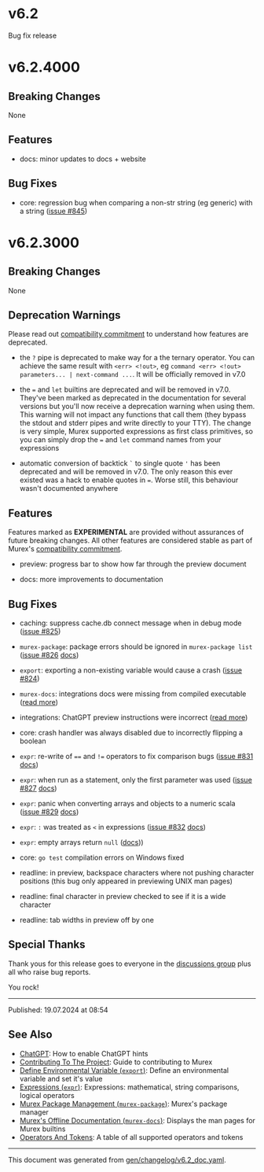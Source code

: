 # v6.2

Bug fix release

# v6.2.4000

## Breaking Changes

None

## Features

* docs: minor updates to docs + website

## Bug Fixes

* core: regression bug when comparing a non-str string (eg generic) with a string ([issue #845](https://github.com/lmorg/murex/issues/845))

# v6.2.3000

## Breaking Changes

None

## Deprecation Warnings

Please read out [compatibility commitment](/./compatibility.md) to understand how features are deprecated.

* the `?` pipe is deprecated to make way for a the ternary operator. You can achieve the same result with `<err> <!out>`, eg `command <err> <!out> parameters... | next-command ...`. It will be officially removed in v7.0
  
* the `=` and `let` builtins are deprecated and will be removed in v7.0. They've been marked as deprecated in the documentation for several versions but you'll now receive a deprecation warning when using them. This warning will not impact any functions that call them (they bypass the stdout and stderr pipes and write directly to your TTY). The change is very simple, Murex supported expressions as first class primitives, so you can simply drop the `=` and `let` command names from your expressions

* automatic conversion of backtick `` ` `` to single quote `'` has been deprecated and will be removed in v7.0. The only reason this ever existed was a hack to enable quotes in `=`. Worse still, this behaviour wasn't documented anywhere

## Features

Features marked as **EXPERIMENTAL** are provided without assurances of future breaking changes. All other features are considered stable as part of Murex's [compatibility commitment](/./compatibility.md).

* preview: progress bar to show how far through the preview document

* docs: more improvements to documentation

## Bug Fixes

* caching: suppress cache.db connect message when in debug mode ([issue #825](https://github.com/lmorg/murex/issues/825))

* `murex-package`: package errors should be ignored in `murex-package list` ([issue #826](https://github.com/lmorg/murex/issues/826) [docs](/docs/commands/murex-package.md))

* `export`: exporting a non-existing variable would cause a crash ([issue #824](https://github.com/lmorg/murex/issues/824))

* `murex-docs`: integrations docs were missing from compiled executable ([read more](/docs/commands/murex-docs.md))

* integrations: ChatGPT preview instructions were incorrect ([read more](/docs/integrations/chatgpt.md))

* core: crash handler was always disabled due to incorrectly flipping a boolean

* `expr`: re-write of `==` and `!=` operators to fix comparison bugs ([issue #831](https://github.com/lmorg/murex/issues/831) [docs](/docs/commands/expr.md))

* `expr`: when run as a statement, only the first parameter was used ([issue #827](https://github.com/lmorg/murex/issues/827) [docs](/docs/commands/expr.md))

* `expr`: panic when converting arrays and objects to a numeric scala ([issue #829](https://github.com/lmorg/murex/issues/829) [docs](/docs/commands/expr.md))

* `expr`: `:` was treated as `<` in expressions ([issue #832](https://github.com/lmorg/murex/issues/832) [docs](/docs/commands/expr.md))

* `expr`: empty arrays return `null` ([docs](/docs/commands/expr.md)))

* core: `go test` compilation errors on Windows fixed

* readline: in preview, backspace characters where not pushing character positions (this bug only appeared in previewing UNIX man pages)

* readline: final character in preview checked to see if it is a wide character

* readline: tab widths in preview off by one

## Special Thanks

Thank yous for this release goes to everyone in the [discussions group](https://github.com/lmorg/murex/discussions) plus all who raise bug reports.

You rock!

<hr>

Published: 19.07.2024 at 08:54

## See Also

* [ChatGPT](../integrations/chatgpt.md):
  How to enable ChatGPT hints
* [Contributing To The Project](../Murex/CONTRIBUTING.md):
  Guide to contributing to Murex
* [Define Environmental Variable (`export`)](../commands/export.md):
  Define an environmental variable and set it's value
* [Expressions (`expr`)](../commands/expr.md):
  Expressions: mathematical, string comparisons, logical operators
* [Murex Package Management (`murex-package`)](../commands/murex-package.md):
  Murex's package manager
* [Murex's Offline Documentation (`murex-docs`)](../commands/murex-docs.md):
  Displays the man pages for Murex builtins
* [Operators And Tokens](../user-guide/operators-and-tokens.md):
  A table of all supported operators and tokens

<hr/>

This document was generated from [gen/changelog/v6.2_doc.yaml](https://github.com/lmorg/murex/blob/master/gen/changelog/v6.2_doc.yaml).